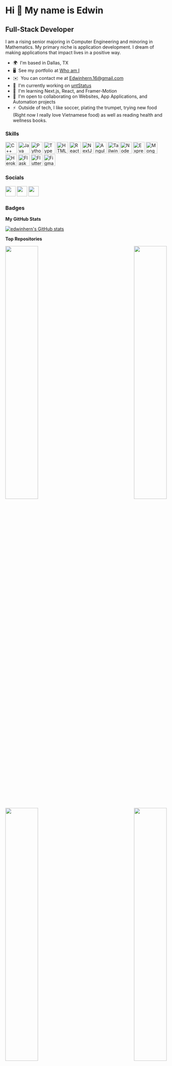 Hi 👋 My name is Edwin
======================

Full-Stack Developer
--------------------

I am a rising senior majoring in Computer Engineering and minoring in Mathematics. My primary niche is application development. I dream of making applications that impact lives in a positive way.

* 🌍  I'm based in Dallas, TX
* 🖥️  See my portfolio at [Who am I](http://edwinhern.github.io/edwinhern/)
* ✉️  You can contact me at [Edwinhern.16@gmail.com](mailto:Edwinhern.16@gmail.com)
* 🚀  I'm currently working on [untStatus](http://untstatus.com)
* 🧠  I'm learning Next.js, React, and Framer-Motion
* 🤝  I'm open to collaborating on Websites, App Applications, and Automation projects
* ⚡  Outside of tech, I like soccer, plating the trumpet, trying new food (Right now I really love Vietnamese food) as well as reading health and wellness books.

### Skills

<p align="left">
<a href="https://docs.microsoft.com/en-us/cpp/?view=msvc-170" target="_blank" rel="noreferrer"><img src="https://raw.githubusercontent.com/danielcranney/readme-generator/main/public/icons/skills/cplusplus-colored.svg" width="36" height="36" alt="C++" /></a>
<a href="https://www.oracle.com/java/" target="_blank" rel="noreferrer"><img src="https://raw.githubusercontent.com/danielcranney/readme-generator/main/public/icons/skills/java-colored.svg" width="36" height="36" alt="Java" /></a>
<a href="https://www.python.org/" target="_blank" rel="noreferrer"><img src="https://raw.githubusercontent.com/danielcranney/readme-generator/main/public/icons/skills/python-colored.svg" width="36" height="36" alt="Python" /></a>
<a href="https://www.typescriptlang.org/" target="_blank" rel="noreferrer"><img src="https://raw.githubusercontent.com/danielcranney/readme-generator/main/public/icons/skills/typescript-colored.svg" width="36" height="36" alt="TypeScript" /></a>
<a href="https://developer.mozilla.org/en-US/docs/Glossary/HTML5" target="_blank" rel="noreferrer"><img src="https://raw.githubusercontent.com/danielcranney/readme-generator/main/public/icons/skills/html5-colored.svg" width="36" height="36" alt="HTML5" /></a>
<a href="https://reactjs.org/" target="_blank" rel="noreferrer"><img src="https://raw.githubusercontent.com/danielcranney/readme-generator/main/public/icons/skills/react-colored.svg" width="36" height="36" alt="React" /></a>
<a href="https://nextjs.org/docs" target="_blank" rel="noreferrer"><img src="https://raw.githubusercontent.com/danielcranney/readme-generator/main/public/icons/skills/nextjs-colored-dark.svg" width="36" height="36" alt="NextJs" /></a>
<a href="https://angular.io/" target="_blank" rel="noreferrer"><img src="https://raw.githubusercontent.com/danielcranney/readme-generator/main/public/icons/skills/angularjs-colored.svg" width="36" height="36" alt="Angular" /></a>
<a href="https://tailwindcss.com/" target="_blank" rel="noreferrer"><img src="https://raw.githubusercontent.com/danielcranney/readme-generator/main/public/icons/skills/tailwindcss-colored.svg" width="36" height="36" alt="TailwindCSS" /></a>
<a href="https://nodejs.org/en/" target="_blank" rel="noreferrer"><img src="https://raw.githubusercontent.com/danielcranney/readme-generator/main/public/icons/skills/nodejs-colored.svg" width="36" height="36" alt="NodeJS" /></a>
<a href="https://expressjs.com/" target="_blank" rel="noreferrer"><img src="https://raw.githubusercontent.com/danielcranney/readme-generator/main/public/icons/skills/express-colored-dark.svg" width="36" height="36" alt="Express" /></a>
<a href="https://www.mongodb.com/" target="_blank" rel="noreferrer"><img src="https://raw.githubusercontent.com/danielcranney/readme-generator/main/public/icons/skills/mongodb-colored.svg" width="36" height="36" alt="MongoDB" /></a>
<a href="https://www.heroku.com/" target="_blank" rel="noreferrer"><img src="https://raw.githubusercontent.com/danielcranney/readme-generator/main/public/icons/skills/heroku-colored.svg" width="36" height="36" alt="Heroku" /></a>
<a href="https://flask.palletsprojects.com/en/2.0.x/" target="_blank" rel="noreferrer"><img src="https://raw.githubusercontent.com/danielcranney/readme-generator/main/public/icons/skills/flask-colored-dark.svg" width="36" height="36" alt="Flask" /></a>
<a href="https://flutter.dev/" target="_blank" rel="noreferrer"><img src="https://raw.githubusercontent.com/danielcranney/readme-generator/main/public/icons/skills/flutter-colored.svg" width="36" height="36" alt="Flutter" /></a>
<a href="https://www.figma.com/" target="_blank" rel="noreferrer"><img src="https://raw.githubusercontent.com/danielcranney/readme-generator/main/public/icons/skills/figma-colored.svg" width="36" height="36" alt="Figma" /></a>
</p>


### Socials

<p align="left"> <a href="https://www.github.com/edwinhern" target="_blank" rel="noreferrer"><img src="https://raw.githubusercontent.com/danielcranney/readme-generator/main/public/icons/socials/github-dark.svg" width="32" height="32" /></a> <a href="https://www.linkedin.com/in/edwinhern16" target="_blank" rel="noreferrer"><img src="https://raw.githubusercontent.com/danielcranney/readme-generator/main/public/icons/socials/linkedin.svg" width="32" height="32" /></a> <a href="https://www.twitter.com/EdwinHern15" target="_blank" rel="noreferrer"><img src="https://raw.githubusercontent.com/danielcranney/readme-generator/main/public/icons/socials/twitter.svg" width="32" height="32" /></a></p>

### Badges

<b>My GitHub Stats</b>

<a href="http://www.github.com/edwinhern"><img src="https://github-readme-stats.vercel.app/api?username=edwinhern&show_icons=true&hide=&count_private=true&title_color=14b8a6&text_color=ffffff&icon_color=ffffff&bg_color=1c1917&hide_border=true&show_icons=true" alt="edwinhern's GitHub stats" /></a>

<b>Top Repositories</b>

<div width="100%" align="center"><a href="https://github.com/edwinhern/untstatus-next" align="left"><img align="left" width="45%" src="https://github-readme-stats.vercel.app/api/pin/?username=edwinhern&repo=untstatus-next&title_color=14b8a6&text_color=ffffff&icon_color=ffffff&bg_color=1c1917&hide_border=true&locale=en" /></a><a href="https://github.com/edwinhern/edwinhern" align="right"><img align="right" width="45%" src="https://github-readme-stats.vercel.app/api/pin/?username=edwinhern&repo=edwinhern&title_color=14b8a6&text_color=ffffff&icon_color=ffffff&bg_color=1c1917&hide_border=true&locale=en" /></a></div><br /><br /><br /><br /><br /><br /><br />

<br /><br /><br /><br /><br />

<div width="100%" align="center"><a href="https://github.com/edwinhern/Trashout" align="left"><img align="left" width="45%" src="https://github-readme-stats.vercel.app/api/pin/?username=edwinhern&repo=Trashout&title_color=14b8a6&text_color=ffffff&icon_color=ffffff&bg_color=1c1917&hide_border=true&locale=en" /></a><a href="https://github.com/edwinhern/todoapp" align="right"><img align="right" width="45%" src="https://github-readme-stats.vercel.app/api/pin/?username=edwinhern&repo=todoapp&title_color=14b8a6&text_color=ffffff&icon_color=ffffff&bg_color=1c1917&hide_border=true&locale=en" /></a></div>

